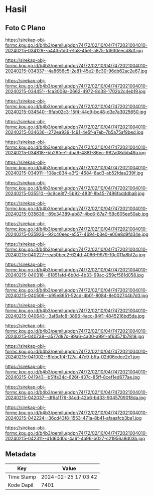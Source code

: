 # Hasil

## Foto C Plano

https://sirekap-obj-formc.kpu.go.id/b4b3/pemilu/pdpr/74/72/02/10/04/7472021004010-20240215-034129--a44351d0-e1b8-45e1-a875-fd930eecd8df.jpg

https://sirekap-obj-formc.kpu.go.id/b4b3/pemilu/pdpr/74/72/02/10/04/7472021004010-20240215-034337--4a8656c5-2e81-45e2-8c30-96db62ac2e67.jpg

https://sirekap-obj-formc.kpu.go.id/b4b3/pemilu/pdpr/74/72/02/10/04/7472021004010-20240215-034451--fca3008a-0662-4972-8d38-1702b2c4eb19.jpg

https://sirekap-obj-formc.kpu.go.id/b4b3/pemilu/pdpr/74/72/02/10/04/7472021004010-20240215-034540--9fab02c3-15f4-44c9-bc48-d3e7a3025650.jpg

https://sirekap-obj-formc.kpu.go.id/b4b3/pemilu/pdpr/74/72/02/10/04/7472021004010-20240215-034636--272ea939-1c91-4e5f-a7eb-7b5a75af9bed.jpg

https://sirekap-obj-formc.kpu.go.id/b4b3/pemilu/pdpr/74/72/02/10/04/7472021004010-20240215-034818--bb29fee1-dba6-4881-86ec-982a08dbb49a.jpg

https://sirekap-obj-formc.kpu.go.id/b4b3/pemilu/pdpr/74/72/02/10/04/7472021004010-20240215-034911--108ac834-a3f2-4684-8ad3-ab52fdaa239f.jpg

https://sirekap-obj-formc.kpu.go.id/b4b3/pemilu/pdpr/74/72/02/10/04/7472021004010-20240215-035510--6c9ce8f7-5b92-483f-8b45-7486fadddba8.jpg

https://sirekap-obj-formc.kpu.go.id/b4b3/pemilu/pdpr/74/72/02/10/04/7472021004010-20240215-035636--89c34389-ab87-4bc6-87a7-59c605ee50ab.jpg

https://sirekap-obj-formc.kpu.go.id/b4b3/pemilu/pdpr/74/72/02/10/04/7472021004010-20240215-035926--92c40eec-e557-4694-b3e0-e00e8d9fd34e.jpg

https://sirekap-obj-formc.kpu.go.id/b4b3/pemilu/pdpr/74/72/02/10/04/7472021004010-20240215-040227--ea50bec2-624d-4066-9979-10c011a8bf2a.jpg

https://sirekap-obj-formc.kpu.go.id/b4b3/pemilu/pdpr/74/72/02/10/04/7472021004010-20240215-040316--61851afd-6b0d-4b33-99ac-259cf561d058.jpg

https://sirekap-obj-formc.kpu.go.id/b4b3/pemilu/pdpr/74/72/02/10/04/7472021004010-20240215-040506--b95e8651-52cd-4b01-8084-8e002744b7d3.jpg

https://sirekap-obj-formc.kpu.go.id/b4b3/pemilu/pdpr/74/72/02/10/04/7472021004010-20240215-040643--3af6afc8-3896-4acc-84f1-4845216bd5da.jpg

https://sirekap-obj-formc.kpu.go.id/b4b3/pemilu/pdpr/74/72/02/10/04/7472021004010-20240215-040738--a577d87d-99a6-4a00-a991-af63571b7819.jpg

https://sirekap-obj-formc.kpu.go.id/b4b3/pemilu/pdpr/74/72/02/10/04/7472021004010-20240215-041002--8febc1f4-127a-47c9-bffa-02d06cdee2e1.jpg

https://sirekap-obj-formc.kpu.go.id/b4b3/pemilu/pdpr/74/72/02/10/04/7472021004010-20240215-041943--b51fa34c-626f-437c-85ff-8cef1ed677ae.jpg

https://sirekap-obj-formc.kpu.go.id/b4b3/pemilu/pdpr/74/72/02/10/04/7472021004010-20240215-042037--df6a1176-34cd-42b6-bd33-9045709018da.jpg

https://sirekap-obj-formc.kpu.go.id/b4b3/pemilu/pdpr/74/72/02/10/04/7472021004010-20240215-042224--36cd43f8-1553-471a-8b41-afaaafcb3be1.jpg

https://sirekap-obj-formc.kpu.go.id/b4b3/pemilu/pdpr/74/72/02/10/04/7472021004010-20240215-042311--d1d60d0c-4a6f-4a96-b027-c21956a8d03b.jpg


## Metadata

| Key        | Value               |
| ---------- | ------------------- |
| Time Stamp | 2024-02-25 17:03:42 |
| Kode Dapil | 7401                |



